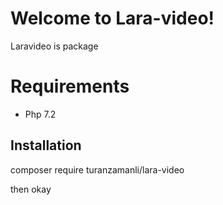 # Welcome to Lara-video!

Laravideo is package

# Requirements

 - Php 7.2

## Installation

 composer require turanzamanli/lara-video


then
 okay
 